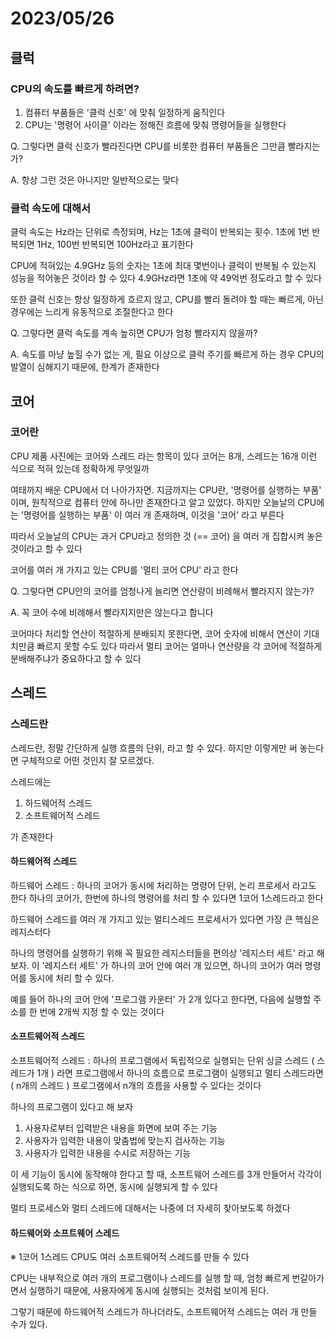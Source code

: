 # 2023/05/26

## 클럭

### CPU의 속도를 빠르게 하려면?

1. 컴퓨터 부품들은 '클럭 신호' 에 맞춰 일정하게 움직인다
2. CPU는 '명령어 사이클' 이라는 정해진 흐름에 맞춰 명령어들을 실행한다

Q. 그렇다면 클럭 신호가 빨라진다면 CPU를 비롯한 컴퓨터 부품들은 그만큼 빨라지는가?

A. 항상 그런 것은 아니지만 일반적으로는 맞다

### 클럭 속도에 대해서

클럭 속도는 Hz라는 단위로 측정되며, Hz는 1초에 클럭이 반복되는 횟수.
1초에 1번 반복되면 1Hz, 100번 반복되면 100Hz라고 표기한다

CPU에 적혀있는 4.9GHz 등의 숫자는 1초에 최대 몇번이나 클럭이 반복될 수 있는지 성능을 적어놓은 것이라 할 수 있다
4.9GHz라면 1초에 약 49억번 정도라고 할 수 있다

또한 클럭 신호는 항상 일정하게 흐르지 않고, CPU를 빨리 돌려야 할 때는 빠르게, 아닌 경우에는 느리게 유동적으로 조절한다고 한다


Q. 그렇다면 클럭 속도를 계속 높히면 CPU가 엄청 빨라지지 않을까?

A. 속도를 마냥 높힐 수가 없는 게, 필요 이상으로 클럭 주기를 빠르게 하는 경우 CPU의 발열이 심해지기 때문에, 한계가 존재한다


## 코어

### 코어란

CPU 제품 사진에는 코어와 스레드 라는 항목이 있다
코어는 8개, 스레드는 16개 이런 식으로 적혀 있는데 정확하게 무엇일까

여태까지 배운 CPU에서 더 나아가자면.
지금까지는 CPU란, '명령어를 실행하는 부품' 이며, 원칙적으로 컴퓨터 안에 하나만 존재한다고 알고 있었다.
하지만 오늘날의 CPU에는 '명령어를 실행하는 부품' 이 여러 개 존재하며, 이것을 '코어' 라고 부른다

따라서 오늘날의 CPU는 과거 CPU라고 정의한 것 (== 코어) 을 여러 개 집합시켜 놓은 것이라고 할 수 있다

코어를 여러 개 가지고 있는 CPU를 '멀티 코어 CPU' 라고 한다


Q. 그렇다면 CPU안의 코어를 엄청나게 늘리면 연산량이 비례해서 빨라지지 않는가?

A. 꼭 코어 수에 비례해서 빨라지지만은 않는다고 합니다


코어마다 처리할 연산이 적절하게 분배되지 못한다면, 코어 숫자에 비해서 연산이 기대치만큼 빠르지 못할 수도 있다
따라서 멀티 코어는 얼마나 연산량을 각 코어에 적절하게 분배해주냐가 중요하다고 할 수 있다


## 스레드

### 스레드란

스레드란, 정말 간단하게 실행 흐름의 단위, 라고 할 수 있다.
하지만 이렇게만 써 놓는다면 구체적으로 어떤 것인지 잘 모르겠다.

스레드에는
1. 하드웨어적 스레드
2. 소프트웨어적 스레드

가 존재한다


#### 하드웨어적 스레드

하드웨어 스레드 : 하나의 코어가 동시에 처리하는 명령어 단위, 논리 프로세서 라고도 한다
하나의 코어가, 한번에 하나의 명령어를 처리 할 수 있다면 1코어 1스레드라고 한다

하드웨어 스레드를 여러 개 가지고 있는 멀티스레드 프로세서가 있다면
가장 큰 핵심은 레지스터다

하나의 명령어를 실행하기 위해 꼭 필요한 레지스터들을 편의상 '레지스터 세트' 라고 해 보자.
이 '레지스터 세트' 가 하나의 코어 안에 여러 개 있으면, 하나의 코어가 여러 명령어를 동시에 처리 할 수 있다.

예를 들어 하나의 코어 안에 '프로그램 카운터' 가 2개 있다고 한다면, 다음에 실행할 주소를 한 번에 2개씩 지정 할 수 있는 것이다


#### 소프트웨어적 스레드

소프트웨어적 스레드 : 하나의 프로그램에서 독립적으로 실행되는 단위
싱글 스레드 ( 스레드가 1개 ) 라면 프로그램에서 하나의 흐름으로 프로그램이 실행되고
멀티 스레드라면 ( n개의 스레드 ) 프로그램에서 n개의 흐름을 사용할 수 있다는 것이다

하나의 프로그램이 있다고 해 보자
1. 사용자로부터 입력받은 내용을 화면에 보여 주는 기능
2. 사용자가 입력한 내용이 맞춤법에 맞는지 검사하는 기능
3. 사용자가 입력한 내용을 수시로 저장하는 기능

이 세 기능이 동시에 동작해야 한다고 할 때, 소프트웨어 스레드를 3개 만들어서 각각이 실행되도록 하는 식으로 하면, 동시에 실행되게 할 수 있다

멀티 프로세스와 멀티 스레드에 대해서는 나중에 더 자세히 찾아보도록 하겠다


#### 하드웨어와 소프트웨어 스레드
 
※ 1코어 1스레드 CPU도 여러 소프트웨어적 스레드를 만들 수 있다

CPU는 내부적으로 여러 개의 프로그램이나 스레드를 실행 할 때, 엄청 빠르게 번갈아가면서 실행하기 때문에, 사용자에게 동시에 실행되는 것처럼 보이게 된다.

그렇기 때문에 하드웨어적 스레드가 하나더라도, 소프트웨어적 스레드는 여러 개 만들 수가 있다.

